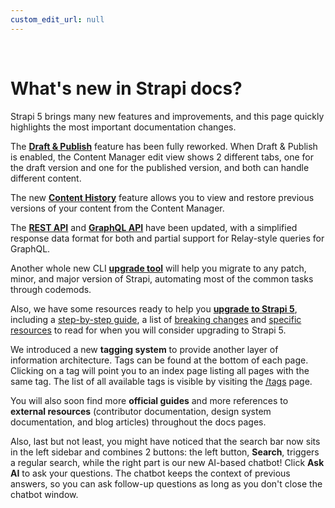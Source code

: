 ```yaml
---
custom_edit_url: null
---
```


<br/>

# What's new in Strapi docs?

Strapi 5 brings many new features and improvements, and this page quickly highlights the most important documentation changes.

<Icon name="newspaper" /> The **[Draft & Publish](/cms/features/draft-and-publish)** feature has been fully reworked. When Draft & Publish is enabled, the Content Manager edit view shows 2 different tabs, one for the draft version and one for the published version, and both can handle different content.

<Icon name="magic-wand"/> The new **[Content History](/cms/features/content-history)** feature allows you to view and restore previous versions of your content from the Content Manager.

<Icon name="detective"/> The **[REST API](/cms/api/rest)** and **[GraphQL API](/cms/api/graphql)** have been updated, with a simplified response data format for both and partial support for Relay-style queries for GraphQL.

<Icon name="escalator-up" /> Another whole new CLI **[upgrade tool](/cms/upgrade-tool)** will help you migrate to any patch, minor, and major version of Strapi, automating most of the common tasks through codemods.

<Icon name="hard-hat" /> Also, we have some resources ready to help you **[upgrade to Strapi 5](/cms/migration/v4-to-v5/introduction-and-faq)**, including a [step-by-step guide](/cms/migration/v4-to-v5/step-by-step), a list of [breaking changes](/cms/migration/v4-to-v5/breaking-changes) and [specific resources](/cms/migration/v4-to-v5/additional-resources/introduction) to read for when you will consider upgrading to Strapi 5.

<Icon name="tag" /> We introduced a new **tagging system** to provide another layer of information architecture. Tags can be found at the bottom of each page. Clicking on a tag will point you to an index page listing all pages with the same tag. The list of all available tags is visible by visiting the [/tags](/tags) page.

<Icon name="plus" /> You will also soon find more **official guides** and more references to **external resources** (contributor documentation, design system documentation, and blog articles) throughout the docs pages.

<Icon name="call-bell" /> Also, last but not least, you might have noticed that the search bar now sits in the left sidebar and combines 2 buttons: the left button, **<Icon name="magnifying-glass" classes="ph-light" /> Search**, triggers a regular search, while the right part is our new AI-based chatbot! Click **<Icon name="sparkle"/> Ask AI** to ask your questions. The chatbot keeps the context of previous answers, so you can ask follow-up questions as long as you don't close the chatbot window.
